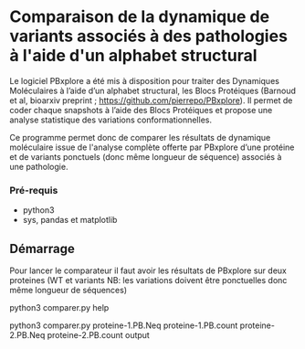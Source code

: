 # Comparaison de la dynamique de variants associés à des pathologies à l'aide d'un alphabet structural

Le logiciel PBxplore a été mis à disposition pour traiter des Dynamiques Moléculaires à l’aide d’un alphabet structural, les Blocs
Protéiques (Barnoud et al, bioarxiv preprint ; https://github.com/pierrepo/PBxplore). Il permet de coder chaque snapshots à l’aide des Blocs Protéiques et propose une analyse statistique des variations conformationnelles.

Ce programme permet donc de comparer les résultats de dynamique moléculaire issue de l'analyse complète offerte par PBxplore d’une protéine et de variants ponctuels (donc même longueur de séquence) associés à une pathologie. 

### Pré-requis

- python3
- sys, pandas et matplotlib

## Démarrage

Pour lancer le comparateur il faut avoir les résultats de PBxplore sur deux proteines (WT et variants NB: les variations doivent être ponctuelles donc même longueur de séquences)

python3 comparer.py help 

python3 comparer.py proteine-1.PB.Neq proteine-1.PB.count proteine-2.PB.Neq proteine-2.PB.count output




